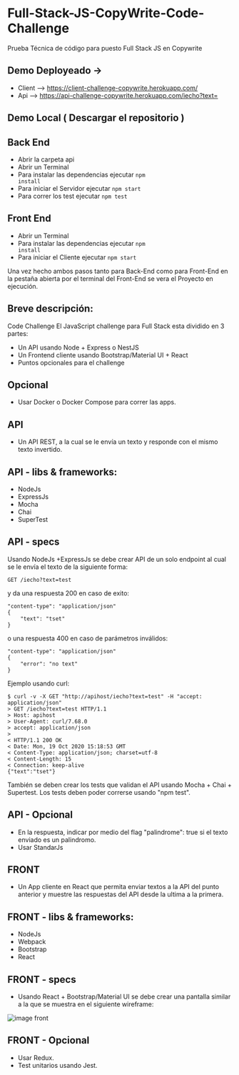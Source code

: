 # Full-Stack-JS-CopyWrite-Code-Challenge
Prueba Técnica de código para puesto Full Stack JS en Copywrite 

## Demo Deployeado -> 
* Client --> https://client-challenge-copywrite.herokuapp.com/
* Api --> https://api-challenge-copywrite.herokuapp.com/iecho?text=

## Demo Local ( Descargar el repositorio )

## Back End 
- Abrir la carpeta api
- Abrir un Terminal
- Para instalar las dependencias ejecutar <code>npm install</code>
- Para iniciar el Servidor ejecutar <code>npm start</code>
- Para correr los test ejecutar <code>npm test</code>

## Front End
- Abrir un Terminal
- Para instalar las dependencias ejecutar <code>npm install</code>
- Para iniciar el Cliente ejecutar <code>npm start</code>

Una vez hecho ambos pasos tanto para Back-End como para Front-End en la pestaña abierta por el terminal del Front-End se vera el Proyecto en ejecución.

## Breve descripción: 
 Code Challenge
 El JavaScript challenge para Full Stack esta dividido en 3 partes:
- Un API usando Node + Express o NestJS
- Un Frontend cliente usando Bootstrap/Material UI + React
- Puntos opcionales para el challenge

## Opcional
- Usar Docker o Docker Compose para correr las apps.

## API
- Un API REST, a la cual se le envía un texto y responde con el mismo texto invertido.

## API - libs & frameworks:
- NodeJs
- ExpressJs
- Mocha
- Chai
- SuperTest

## API - specs
Usando NodeJs +ExpressJs se debe crear API de un solo endpoint al cual se le envía el texto de la siguiente forma:

    GET /iecho?text=test
y da una respuesta 200 en caso de exito:

    "content-type": "application/json"
    {
        "text": "tset"
    }
o una respuesta 400 en caso de parámetros inválidos:

    "content-type": "application/json"
    {
        "error": "no text"
    }
Ejemplo usando curl:

    $ curl -v -X GET "http://apihost/iecho?text=test" -H "accept: application/json"
    > GET /iecho?text=test HTTP/1.1
    > Host: apihost
    > User-Agent: curl/7.68.0
    > accept: application/json
    >
    < HTTP/1.1 200 OK
    < Date: Mon, 19 Oct 2020 15:18:53 GMT
    < Content-Type: application/json; charset=utf-8
    < Content-Length: 15
    < Connection: keep-alive
    {"text":"tset"}
También se deben crear los tests que validan el API usando Mocha + Chai + Supertest. Los tests deben poder correrse usando "npm test".

## API - Opcional
- En la respuesta, indicar por medio del flag "palindrome": true si el texto enviado es un palindromo.
- Usar StandarJs

## FRONT
- Un App cliente en React que permita enviar textos a la API del punto anterior y muestre las respuestas del API desde la ultima a la primera.

## FRONT - libs & frameworks:
- NodeJs
- Webpack
- Bootstrap
- React

## FRONT - specs
- Usando React + Bootstrap/Material UI se debe crear una pantalla similar a la que se muestra en el siguiente wireframe:

<img src="https://github.com/PMolina00/Code_Challenge/blob/main/assets/img_n1.png?raw=true" alt="image front">

## FRONT - Opcional
- Usar Redux.
- Test unitarios usando Jest.
